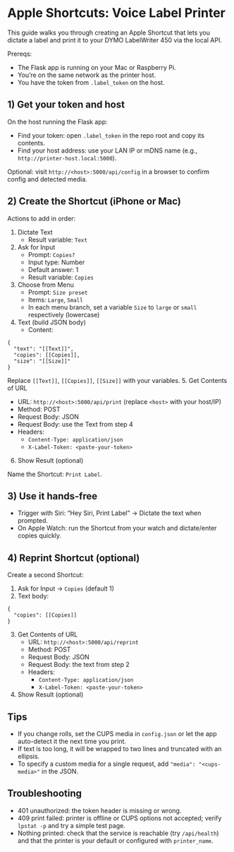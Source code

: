 # Apple Shortcuts: Voice Label Printer

This guide walks you through creating an Apple Shortcut that lets you dictate a label and print it to your DYMO LabelWriter 450 via the local API.

Prereqs:
- The Flask app is running on your Mac or Raspberry Pi.
- You’re on the same network as the printer host.
- You have the token from `.label_token` on the host.

## 1) Get your token and host

On the host running the Flask app:
- Find your token: open `.label_token` in the repo root and copy its contents.
- Find your host address: use your LAN IP or mDNS name (e.g., `http://printer-host.local:5000`).

Optional: visit `http://<host>:5000/api/config` in a browser to confirm config and detected media.

## 2) Create the Shortcut (iPhone or Mac)

Actions to add in order:

1. Dictate Text
   - Result variable: `Text`
2. Ask for Input
   - Prompt: `Copies?`  
   - Input type: Number  
   - Default answer: 1  
   - Result variable: `Copies`
3. Choose from Menu
   - Prompt: `Size preset`  
   - Items: `Large`, `Small`  
   - In each menu branch, set a variable `Size` to `large` or `small` respectively (lowercase)
4. Text (build JSON body)
   - Content:
```
{
  "text": "[[Text]]",
  "copies": [[Copies]],
  "size": "[[Size]]"
}
```
   Replace `[[Text]]`, `[[Copies]]`, `[[Size]]` with your variables.
5. Get Contents of URL
   - URL: `http://<host>:5000/api/print` (replace `<host>` with your host/IP)  
   - Method: POST  
   - Request Body: JSON  
   - Request Body: use the Text from step 4  
   - Headers:  
     - `Content-Type: application/json`  
     - `X-Label-Token: <paste-your-token>`
6. Show Result (optional)

Name the Shortcut: `Print Label`.

## 3) Use it hands-free

- Trigger with Siri: “Hey Siri, Print Label” → Dictate the text when prompted.  
- On Apple Watch: run the Shortcut from your watch and dictate/enter copies quickly.

## 4) Reprint Shortcut (optional)

Create a second Shortcut:
1. Ask for Input → `Copies` (default 1)
2. Text body:
```
{
  "copies": [[Copies]]
}
```
3. Get Contents of URL
   - URL: `http://<host>:5000/api/reprint`
   - Method: POST  
   - Request Body: JSON  
   - Request Body: the text from step 2  
   - Headers:  
     - `Content-Type: application/json`  
     - `X-Label-Token: <paste-your-token>`
4. Show Result (optional)

## Tips

- If you change rolls, set the CUPS media in `config.json` or let the app auto-detect it the next time you print.
- If text is too long, it will be wrapped to two lines and truncated with an ellipsis.
- To specify a custom media for a single request, add `"media": "<cups-media>"` in the JSON.

## Troubleshooting

- 401 unauthorized: the token header is missing or wrong.
- 409 print failed: printer is offline or CUPS options not accepted; verify `lpstat -p` and try a simple test page.
- Nothing printed: check that the service is reachable (try `/api/health`) and that the printer is your default or configured with `printer_name`.
